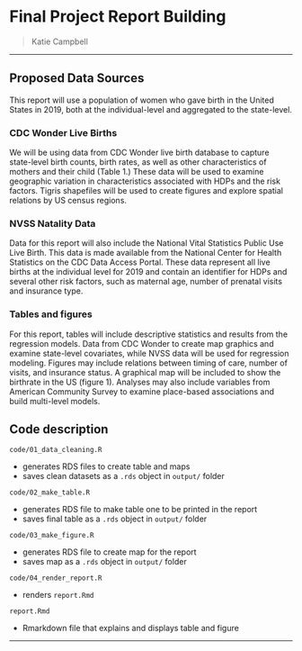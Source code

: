 # Final Project Report Building

> Katie Campbell

------------------------------------------------------------------------

## Proposed Data Sources
This report will use a population of women who gave birth in the United States in 2019, both at the individual-level and aggregated to the state-level.

### CDC Wonder Live Births
We will be using data from CDC Wonder live birth database to capture state-level birth counts, birth rates, as well as other characteristics of mothers and their child (Table 1.) These data will be used to examine geographic variation in characteristics associated with HDPs and the risk factors. Tigris shapefiles will be used to create figures and explore spatial relations by US census regions.

### NVSS Natality Data
Data for this report will also include the National Vital Statistics Public Use Live Birth. This data is made available from the National Center for Health Statistics on the CDC Data Access Portal. These data represent all live births at the individual level for 2019 and contain an identifier for HDPs and several other risk factors, such as maternal age, number of prenatal visits and insurance type.


### Tables and figures 
For this report, tables will include descriptive statistics and results from the regression models. Data from CDC Wonder to create map graphics and examine state-level covariates, while NVSS data will be used for regression modeling. Figures may include relations between timing of care, number of visits, and insurance status. A graphical map will be included to show the birthrate in the US (figure 1). Analyses may also include variables from American Community Survey to examine place-based associations and build multi-level models. 

## Code description

`code/01_data_cleaning.R`

  - generates RDS files to create table and maps
  - saves clean datasets as a `.rds` object in `output/` folder

`code/02_make_table.R`

  - generates RDS file to make table one to be printed in the report
  - saves final table as a `.rds` object in `output/` folder

`code/03_make_figure.R`

  - generates RDS file to create map for the report
  - saves map as a `.rds` object in `output/` folder
  
`code/04_render_report.R`

  - renders `report.Rmd`

`report.Rmd`

  - Rmarkdown file that explains and displays table and figure

------------------------------------------------------------------------



